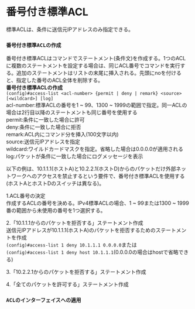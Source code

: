# 番号付き標準ACL
標準ACLは、条件に送信元IPアドレスのみ指定できる。

### `番号付き標準ACLの作成`
番号付き標準ACLはコマンドでステートメント(条件文)を作成する。1つのACLに複数のステートメントを設定する場合は、同じACL番号でコマンドを実行する。追加のステートメントはリストの末尾に挿入される。先頭にnoを付けると、指定した番号のACL全体を削除する。  
**番号付き標準ACLの作成**  
`(config)#access-list <acl-number> {permit | deny | remark} <source> [<wildcard>] [log]`  
acl-number:標準ACLの番号を1 ~ 99、1300 ~ 1999の範囲で指定。同一ACLの場合は2行目以降のステートメントも同じ番号を使用する  
permit:条件に一致した場合に許可  
deny:条件に一致した場合に拒否  
remark:ACL内にコマンド分を挿入(100文字以内)  
source:送信元IPアドレスを指定  
wildcard:ワイルドカードマスクを指定。省略した場合は0.0.0.0が適用される  
log:パケットが条件に一致した場合にログメッセージを表示  

以下の例は、10.1.1.1(ホストA)と10.2.2.1(ホストD)からのパケットだけ外部ネットワークへのアクセスを禁止するという要件で、番号付き標準ACLを使用する(ホストAとホストDのスイッチは異なる)。

1.ACL番号の決定  
作成するACLの番号を決める。IPv4標準ACLの場合、1 ~ 99または1300 ~ 1999番の範囲から未使用の番号を1つ選択する。

2.「10.1.1.1からのパケットを拒否する」ステートメント作成  
送信元IPアドレスが10.1.1.1(ホストA)のパケットを拒否するためのステートメントを作成  
`(config)#access-list 1 deny 10.1.1.1 0.0.0.0`または  
`(config)#access-list 1 deny host 10.1.1.1`(0.0.0.0の場合はhostで省略できる)

3.「10.2.2.1からのパケットを拒否する」ステートメント作成

4.「全てのパケットを許可する」ステートメント作成

### `ACLのインターフェイスへの適用`
